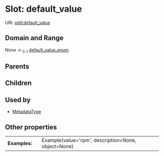 
# Slot: default_value



URI: [edd:default_value](https://w3id.org/edddefault_value)


## Domain and Range

None &#8594;  <sub>0..1</sub> [default_value_enum](default_value_enum.md)

## Parents


## Children


## Used by

 * [MetadataType](MetadataType.md)

## Other properties

|  |  |  |
| --- | --- | --- |
| **Examples:** | | Example(value='rpm', description=None, object=None) |